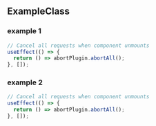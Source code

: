 ## ExampleClass



### example 1
```typescript
// Cancel all requests when component unmounts
useEffect(() => {
  return () => abortPlugin.abortAll();
}, []);
```

### example 2
```typescript
// Cancel all requests when component unmounts
useEffect(() => {
  return () => abortPlugin.abortAll();
}, []);
```
